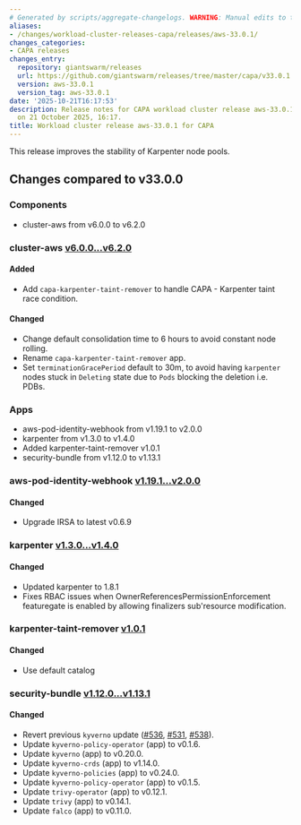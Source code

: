 ```yaml
---
# Generated by scripts/aggregate-changelogs. WARNING: Manual edits to this files will be overwritten.
aliases:
- /changes/workload-cluster-releases-capa/releases/aws-33.0.1/
changes_categories:
- CAPA releases
changes_entry:
  repository: giantswarm/releases
  url: https://github.com/giantswarm/releases/tree/master/capa/v33.0.1
  version: aws-33.0.1
  version_tag: aws-33.0.1
date: '2025-10-21T16:17:53'
description: Release notes for CAPA workload cluster release aws-33.0.1, published
  on 21 October 2025, 16:17.
title: Workload cluster release aws-33.0.1 for CAPA
---
```


This release improves the stability of Karpenter node pools.

## Changes compared to v33.0.0

### Components

- cluster-aws from v6.0.0 to v6.2.0

### cluster-aws [v6.0.0...v6.2.0](https://github.com/giantswarm/cluster-aws/compare/v6.0.0...v6.2.0)

#### Added

- Add `capa-karpenter-taint-remover` to handle CAPA - Karpenter taint race condition.

#### Changed

- Change default consolidation time to 6 hours to avoid constant node rolling.
- Rename `capa-karpenter-taint-remover` app.
- Set `terminationGracePeriod` default to 30m, to avoid having `karpenter` nodes stuck in `Deleting` state due to `Pods` blocking the deletion i.e. PDBs.

### Apps

- aws-pod-identity-webhook from v1.19.1 to v2.0.0
- karpenter from v1.3.0 to v1.4.0
- Added karpenter-taint-remover v1.0.1
- security-bundle from v1.12.0 to v1.13.1

### aws-pod-identity-webhook [v1.19.1...v2.0.0](https://github.com/giantswarm/aws-pod-identity-webhook/compare/v1.19.1...v2.0.0)

#### Changed

- Upgrade IRSA to latest v0.6.9

### karpenter [v1.3.0...v1.4.0](https://github.com/giantswarm/karpenter-app/compare/v1.3.0...v1.4.0)

#### Changed

- Updated karpenter to 1.8.1
- Fixes RBAC issues when OwnerReferencesPermissionEnforcement featuregate is enabled by allowing finalizers sub'resource modification.

### karpenter-taint-remover [v1.0.1](https://github.com/giantswarm/capa-karpenter-taint-remover/releases/tag/v1.0.1)

#### Changed

- Use default catalog

### security-bundle [v1.12.0...v1.13.1](https://github.com/giantswarm/security-bundle/compare/v1.12.0...v1.13.1)

#### Changed

- Revert previous `kyverno` update ([#536](https://github.com/giantswarm/security-bundle/pull/536), [#531](https://github.com/giantswarm/security-bundle/pull/531), [#538](https://github.com/giantswarm/security-bundle/pull/538)).
- Update `kyverno-policy-operator` (app) to v0.1.6.
- Update `kyverno` (app) to v0.20.0.
- Update `kyverno-crds` (app) to v1.14.0.
- Update `kyverno-policies` (app) to v0.24.0.
- Update `kyverno-policy-operator` (app) to v0.1.5.
- Update `trivy-operator` (app) to v0.12.1.
- Update `trivy` (app) to v0.14.1.
- Update `falco` (app) to v0.11.0.
